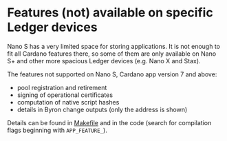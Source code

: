 # Features (not) available on specific Ledger devices

Nano S has a very limited space for storing applications. It is not enough to fit all Cardano features there, so some of them are only available on Nano S+ and other more spacious Ledger devices (e.g. Nano X and Stax).

The features not supported on Nano S, Cardano app version 7 and above:
* pool registration and retirement
* signing of operational certificates
* computation of native script hashes
* details in Byron change outputs (only the address is shown)

Details can be found in [Makefile](../Makefile) and in the code (search for compilation flags beginning with `APP_FEATURE_`).
